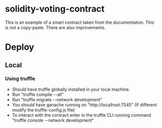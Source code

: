 # solidity-voting-contract

This is an example of a smart contract taken from the documentation. This is not a copy-paste. There are also improvements.

# Deploy

## Local

### Using truffle

- Should have truffle globally installed in your local machine.
- Run "truffle compile --all"
- Run "truffle migrate --network development"
- You should have ganache running on "http://localhost:7545" (If different modify the truffle-config.js file)
- To interact with the contract enter in the truffle CLI running command "truffle console --network development"
